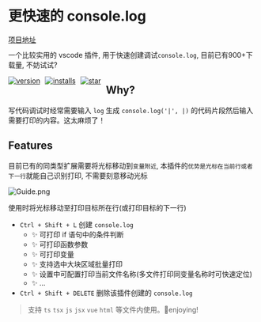 # 更快速的 console.log

[项目地址](https://github.com/xiaoyao-Ye/vs-quick-log)

<br>

一个比较实用的 vscode 插件, 用于快速创建调试`console.log`, 目前已有900+下载量, 不妨试试?

[![version](https://img.shields.io/visual-studio-marketplace/v/ghosteye.vs-quick-log?color=%232ba1f1&logo=visual-studio-code&logoColor=%232ba1f1)](https://marketplace.visualstudio.com/items?itemName=ghosteye.vs-quick-log)
[![installs](https://img.shields.io/visual-studio-marketplace/azure-devops/installs/total/ghosteye.vs-quick-log?label=Installs)](https://marketplace.visualstudio.com/items?itemName=ghosteye.vs-quick-log)
[![star](https://img.shields.io/github/stars/xiaoyao-Ye/vs-quick-log)](https://github.com/xiaoyao-Ye/vs-quick-log/stargazers)

## Why?

写代码调试时经常需要输入 `log` 生成 `console.log('|', |)` 的代码片段然后输入需要打印的内容。这太麻烦了！

## Features

目前已有的同类型扩展需要将光标移动到`变量附近`, 本插件的`优势是光标在当前行或者下一行`就能自己识别打印, 不需要刻意移动光标

![Guide.png](https://s2.loli.net/2023/10/31/kMy7bhTZgGOaVYw.png)

使用时将光标移动至打印目标所在行(或打印目标的下一行)

- `Ctrl + Shift + L` 创建 `console.log`
  - ✨ 可打印 if 语句中的条件判断
  - ✨ 可打印函数参数
  - ✨ 可打印变量
  - ✨ 支持选中大块区域批量打印
  - ✨ 设置中可配置打印当前文件名称(多文件打印同变量名称时可快速定位)
  - ✨ ...
- `Ctrl + Shift + DELETE` 删除该插件创建的 `console.log`

> 支持 `ts` `tsx` `js` `jsx` `vue` `html` 等文件内使用。🍺enjoying!

<style scoped>
  p > a {
    float: left;
    margin-right: 10px;
  }
</style>
